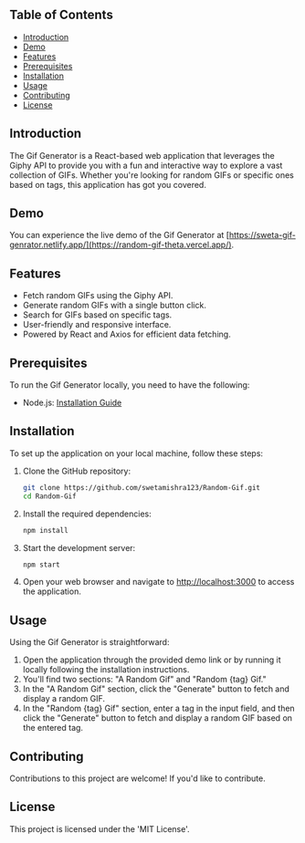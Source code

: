 
## Table of Contents

- [Introduction](#introduction)
- [Demo](#demo)
- [Features](#features)
- [Prerequisites](#prerequisites)
- [Installation](#installation)
- [Usage](#usage)
- [Contributing](#contributing)
- [License](#license)

## Introduction

The Gif Generator is a React-based web application that leverages the Giphy API to provide you with a fun and interactive way to explore a vast collection of GIFs. Whether you're looking for random GIFs or specific ones based on tags, this application has got you covered.

## Demo

You can experience the live demo of the Gif Generator at [https://sweta-gif-genrator.netlify.app/](https://random-gif-theta.vercel.app/).

## Features

- Fetch random GIFs using the Giphy API.
- Generate random GIFs with a single button click.
- Search for GIFs based on specific tags.
- User-friendly and responsive interface.
- Powered by React and Axios for efficient data fetching.

## Prerequisites

To run the Gif Generator locally, you need to have the following:

- Node.js: [Installation Guide](https://nodejs.org/)

## Installation

To set up the application on your local machine, follow these steps:

1. Clone the GitHub repository:

   ```bash
   git clone https://github.com/swetamishra123/Random-Gif.git
   cd Random-Gif

2. Install the required dependencies:

    ```bash
    npm install
3. Start the development server:

   ```bash
   npm start
4. Open your web browser and navigate to [http://localhost:3000](http://localhost:3000) to access the application.


## Usage
Using the Gif Generator is straightforward:
1. Open the application through the provided demo link or by running it locally following the installation instructions.
2. You'll find two sections: "A Random Gif" and "Random {tag} Gif."
3. In the "A Random Gif" section, click the "Generate" button to fetch and display a random GIF.
4. In the "Random {tag} Gif" section, enter a tag in the input field, and then click the "Generate" button to fetch and display a random GIF based on the entered tag.

## Contributing
Contributions to this project are welcome! If you'd like to contribute.

## License
This project is licensed under the 'MIT License'.
